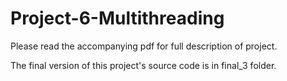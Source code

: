 # Project-6-Multithreading

Please read the accompanying pdf for full description of project.

The final version of this project's source code is in final_3 folder.
